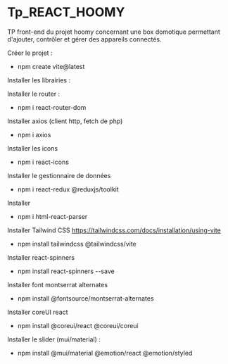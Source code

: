 # Tp_REACT_HOOMY
TP front-end du projet hoomy concernant une box domotique permettant d'ajouter, contrôler et gérer des appareils connectés.

Créer le projet :
- npm create vite@latest

Installer les librairies :


Installer le router :
- npm i react-router-dom

Installer axios (client http, fetch de php)
- npm i axios

Installer les icons
- npm i react-icons

Installer le gestionnaire de données
- npm i react-redux @reduxjs/toolkit

Installer
- npm i html-react-parser

Installer Tailwind CSS https://tailwindcss.com/docs/installation/using-vite
- npm install tailwindcss @tailwindcss/vite

Installer react-spinners
- npm install react-spinners --save

Installer font montserrat alternates
- npm install @fontsource/montserrat-alternates

Installer coreUI react
- npm install @coreui/react @coreui/coreui

Installer le slider (mui/material) :
- npm install @mui/material @emotion/react @emotion/styled